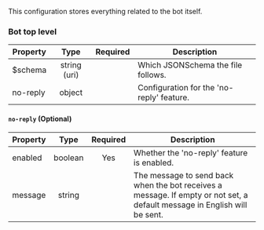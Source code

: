 This configuration stores everything related to the bot itself.

### Bot top level
| Property | Type | Required | Description |
|----------|:----:|:--------:|-------------|
| $schema | string (uri) |  | Which JSONSchema the file follows. |
| no-reply | object |  | Configuration for the 'no-reply' feature. |

#### `no-reply` (Optional)

| Property | Type | Required | Description |
|----------|:----:|:--------:|-------------|
| enabled | boolean | Yes | Whether the 'no-reply' feature is enabled. |
| message | string |  | The message to send back when the bot receives a message. If empty or not set, a default message in English will be sent. |
